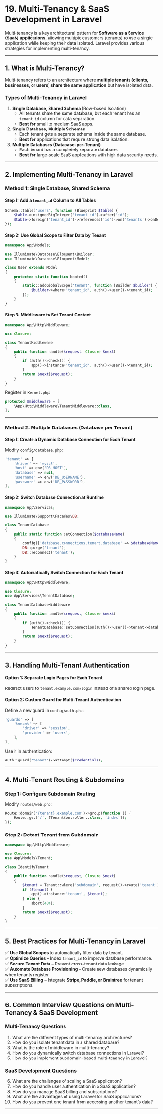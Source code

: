 # **19. Multi-Tenancy & SaaS Development in Laravel**  

Multi-tenancy is a key architectural pattern for **Software as a Service (SaaS) applications**, allowing multiple customers (tenants) to use a single application while keeping their data isolated. Laravel provides various strategies for implementing multi-tenancy.  

---

## **1. What is Multi-Tenancy?**  
Multi-tenancy refers to an architecture where **multiple tenants (clients, businesses, or users) share the same application** but have isolated data.  

### **Types of Multi-Tenancy in Laravel**  
1. **Single Database, Shared Schema** (Row-based Isolation)  
   - All tenants share the same database, but each tenant has an `tenant_id` column for data separation.  
   - **Best for** small to medium SaaS apps.  
2. **Single Database, Multiple Schemas**  
   - Each tenant gets a separate schema inside the same database.  
   - **Best for** applications that require strong data isolation.  
3. **Multiple Databases (Database-per-Tenant)**  
   - Each tenant has a completely separate database.  
   - **Best for** large-scale SaaS applications with high data security needs.  

---

## **2. Implementing Multi-Tenancy in Laravel**  

### **Method 1: Single Database, Shared Schema**  

#### **Step 1: Add a `tenant_id` Column to All Tables**  
```php
Schema::table('users', function (Blueprint $table) {
    $table->unsignedBigInteger('tenant_id')->after('id');
    $table->foreign('tenant_id')->references('id')->on('tenants')->onDelete('cascade');
});
```

#### **Step 2: Use Global Scope to Filter Data by Tenant**  
```php
namespace App\Models;

use Illuminate\Database\Eloquent\Builder;
use Illuminate\Database\Eloquent\Model;

class User extends Model
{
    protected static function booted()
    {
        static::addGlobalScope('tenant', function (Builder $builder) {
            $builder->where('tenant_id', auth()->user()->tenant_id);
        });
    }
}
```

#### **Step 3: Middleware to Set Tenant Context**  
```php
namespace App\Http\Middleware;

use Closure;

class TenantMiddleware
{
    public function handle($request, Closure $next)
    {
        if (auth()->check()) {
            app()->instance('tenant_id', auth()->user()->tenant_id);
        }
        return $next($request);
    }
}
```

Register in `Kernel.php`:  
```php
protected $middleware = [
    \App\Http\Middleware\TenantMiddleware::class,
];
```

---

### **Method 2: Multiple Databases (Database per Tenant)**  

#### **Step 1: Create a Dynamic Database Connection for Each Tenant**  
Modify `config/database.php`:  
```php
'tenant' => [
    'driver' => 'mysql',
    'host' => env('DB_HOST'),
    'database' => null,
    'username' => env('DB_USERNAME'),
    'password' => env('DB_PASSWORD'),
],
```

#### **Step 2: Switch Database Connection at Runtime**  
```php
namespace App\Services;

use Illuminate\Support\Facades\DB;

class TenantDatabase
{
    public static function setConnection($databaseName)
    {
        config(['database.connections.tenant.database' => $databaseName]);
        DB::purge('tenant');
        DB::reconnect('tenant');
    }
}
```

#### **Step 3: Automatically Switch Connection for Each Tenant**  
```php
namespace App\Http\Middleware;

use Closure;
use App\Services\TenantDatabase;

class TenantDatabaseMiddleware
{
    public function handle($request, Closure $next)
    {
        if (auth()->check()) {
            TenantDatabase::setConnection(auth()->user()->tenant->database_name);
        }
        return $next($request);
    }
}
```

---

## **3. Handling Multi-Tenant Authentication**  

#### **Option 1: Separate Login Pages for Each Tenant**  
Redirect users to `tenant.example.com/login` instead of a shared login page.

#### **Option 2: Custom Guard for Multi-Tenant Authentication**  
Define a new guard in `config/auth.php`:
```php
'guards' => [
    'tenant' => [
        'driver' => 'session',
        'provider' => 'users',
    ],
],
```

Use it in authentication:  
```php
Auth::guard('tenant')->attempt($credentials);
```

---

## **4. Multi-Tenant Routing & Subdomains**  

### **Step 1: Configure Subdomain Routing**  
Modify `routes/web.php`:
```php
Route::domain('{tenant}.example.com')->group(function () {
    Route::get('/', [TenantController::class, 'index']);
});
```

### **Step 2: Detect Tenant from Subdomain**  
```php
namespace App\Http\Middleware;

use Closure;
use App\Models\Tenant;

class IdentifyTenant
{
    public function handle($request, Closure $next)
    {
        $tenant = Tenant::where('subdomain', request()->route('tenant'))->first();
        if ($tenant) {
            app()->instance('tenant', $tenant);
        } else {
            abort(404);
        }
        return $next($request);
    }
}
```

---

## **5. Best Practices for Multi-Tenancy in Laravel**  
✅ **Use Global Scopes** to automatically filter data by tenant.  
✅ **Optimize Queries** – Index `tenant_id` to improve database performance.  
✅ **Secure Tenant Data** – Prevent cross-tenant data leakage.  
✅ **Automate Database Provisioning** – Create new databases dynamically when tenants register.  
✅ **Use SaaS Billing** – Integrate **Stripe, Paddle, or Braintree** for tenant subscriptions.  

---

## **6. Common Interview Questions on Multi-Tenancy & SaaS Development**  

### **Multi-Tenancy Questions**  
1. What are the different types of multi-tenancy architectures?  
2. How do you isolate tenant data in a shared database?  
3. What is the role of middleware in multi-tenancy?  
4. How do you dynamically switch database connections in Laravel?  
5. How do you implement subdomain-based multi-tenancy in Laravel?  

### **SaaS Development Questions**  
6. What are the challenges of scaling a SaaS application?  
7. How do you handle user authentication in a SaaS application?  
8. How do you manage SaaS billing and subscriptions?  
9. What are the advantages of using Laravel for SaaS applications?  
10. How do you prevent one tenant from accessing another tenant’s data?  

---

